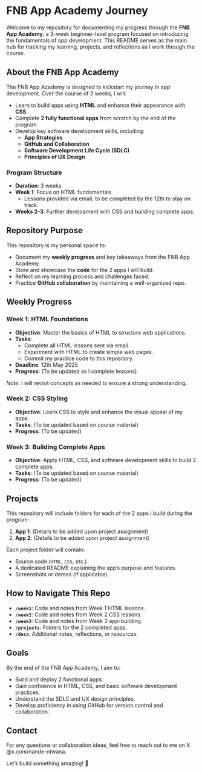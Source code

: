 # FNB App Academy Journey

Welcome to my repository for documenting my progress through the **FNB App Academy**, a 3-week beginner-level program focused on introducing the fundamentals of app development. This README serves as the main hub for tracking my learning, projects, and reflections as I work through the course.

## About the FNB App Academy

The FNB App Academy is designed to kickstart my journey in app development. Over the course of 3 weeks, I will:
- Learn to build apps using **HTML** and enhance their appearance with **CSS**.
- Complete **2 fully functional apps** from scratch by the end of the program.
- Develop key software development skills, including:
  - **App Strategies**
  - **GitHub and Collaboration**
  - **Software Development Life Cycle (SDLC)**
  - **Principles of UX Design**

### Program Structure
- **Duration**: 3 weeks
- **Week 1**: Focus on HTML fundamentals
  - Lessons provided via email, to be completed by the 12th to stay on track.
- **Weeks 2-3**: Further development with CSS and building complete apps.

## Repository Purpose

This repository is my personal space to:
- Document my **weekly progress** and key takeaways from the FNB App Academy.
- Store and showcase the **code** for the 2 apps I will build.
- Reflect on my learning process and challenges faced.
- Practice **GitHub collaboration** by maintaining a well-organized repo.

## Weekly Progress

### Week 1: HTML Foundations
- **Objective**: Master the basics of HTML to structure web applications.
- **Tasks**:
  - Complete all HTML lessons sent via email.
  - Experiment with HTML to create simple web pages.
  - Commit my practice code to this repository.
- **Deadline**: 12th May 2025
- **Progress**: (To be updated as I complete lessons)

*Note*: I will revisit concepts as needed to ensure a strong understanding.

### Week 2: CSS Styling
- **Objective**: Learn CSS to style and enhance the visual appeal of my apps.
- **Tasks**: (To be updated based on course material)
- **Progress**: (To be updated)

### Week 3: Building Complete Apps
- **Objective**: Apply HTML, CSS, and software development skills to build 2 complete apps.
- **Tasks**: (To be updated based on course material)
- **Progress**: (To be updated)

## Projects

This repository will include folders for each of the 2 apps I build during the program:
1. **App 1**: (Details to be added upon project assignment)
2. **App 2**: (Details to be added upon project assignment)

Each project folder will contain:
- Source code (`HTML`, `CSS`, etc.)
- A dedicated README explaining the app’s purpose and features.
- Screenshots or demos (if applicable).

## How to Navigate This Repo

- **`/week1`**: Code and notes from Week 1 HTML lessons.
- **`/week2`**: Code and notes from Week 2 CSS lessons.
- **`/week3`**: Code and notes from Week 3 app-building.
- **`/projects`**: Folders for the 2 completed apps.
- **`/docs`**: Additional notes, reflections, or resources.

## Goals

By the end of the FNB App Academy, I aim to:
- Build and deploy 2 functional apps.
- Gain confidence in HTML, CSS, and basic software development practices.
- Understand the SDLC and UX design principles.
- Develop proficiency in using GitHub for version control and collaboration.

## Contact

For any questions or collaboration ideas, feel free to reach out to me on X @x.com/nande-ntwana.

Let’s build something amazing! 🚀

